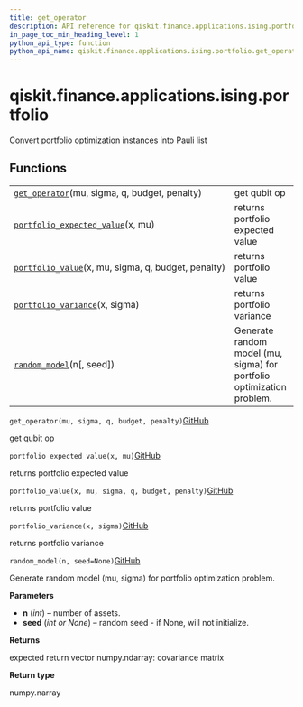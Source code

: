 ```yaml
---
title: get_operator
description: API reference for qiskit.finance.applications.ising.portfolio.get_operator
in_page_toc_min_heading_level: 1
python_api_type: function
python_api_name: qiskit.finance.applications.ising.portfolio.get_operator
---
```


<span id="qiskit-finance-applications-ising-portfolio" />

# qiskit.finance.applications.ising.portfolio

Convert portfolio optimization instances into Pauli list

## Functions

|                                                                                                                                                                                   |                                                                       |
| --------------------------------------------------------------------------------------------------------------------------------------------------------------------------------- | --------------------------------------------------------------------- |
| [`get_operator`](#qiskit.finance.applications.ising.portfolio.get_operator "qiskit.finance.applications.ising.portfolio.get_operator")(mu, sigma, q, budget, penalty)             | get qubit op                                                          |
| [`portfolio_expected_value`](#qiskit.finance.applications.ising.portfolio.portfolio_expected_value "qiskit.finance.applications.ising.portfolio.portfolio_expected_value")(x, mu) | returns portfolio expected value                                      |
| [`portfolio_value`](#qiskit.finance.applications.ising.portfolio.portfolio_value "qiskit.finance.applications.ising.portfolio.portfolio_value")(x, mu, sigma, q, budget, penalty) | returns portfolio value                                               |
| [`portfolio_variance`](#qiskit.finance.applications.ising.portfolio.portfolio_variance "qiskit.finance.applications.ising.portfolio.portfolio_variance")(x, sigma)                | returns portfolio variance                                            |
| [`random_model`](#qiskit.finance.applications.ising.portfolio.random_model "qiskit.finance.applications.ising.portfolio.random_model")(n\[, seed])                                | Generate random model (mu, sigma) for portfolio optimization problem. |

<span id="qiskit.finance.applications.ising.portfolio.get_operator" />

`get_operator(mu, sigma, q, budget, penalty)`[GitHub](https://github.com/qiskit-community/qiskit-aqua/tree/stable/0.9/qiskit/finance/applications/ising/portfolio.py "view source code")

get qubit op

<span id="qiskit.finance.applications.ising.portfolio.portfolio_expected_value" />

`portfolio_expected_value(x, mu)`[GitHub](https://github.com/qiskit-community/qiskit-aqua/tree/stable/0.9/qiskit/finance/applications/ising/portfolio.py "view source code")

returns portfolio expected value

<span id="qiskit.finance.applications.ising.portfolio.portfolio_value" />

`portfolio_value(x, mu, sigma, q, budget, penalty)`[GitHub](https://github.com/qiskit-community/qiskit-aqua/tree/stable/0.9/qiskit/finance/applications/ising/portfolio.py "view source code")

returns portfolio value

<span id="qiskit.finance.applications.ising.portfolio.portfolio_variance" />

`portfolio_variance(x, sigma)`[GitHub](https://github.com/qiskit-community/qiskit-aqua/tree/stable/0.9/qiskit/finance/applications/ising/portfolio.py "view source code")

returns portfolio variance

<span id="qiskit.finance.applications.ising.portfolio.random_model" />

`random_model(n, seed=None)`[GitHub](https://github.com/qiskit-community/qiskit-aqua/tree/stable/0.9/qiskit/finance/applications/ising/portfolio.py "view source code")

Generate random model (mu, sigma) for portfolio optimization problem.

**Parameters**

*   **n** (*int*) – number of assets.
*   **seed** (*int or None*) – random seed - if None, will not initialize.

**Returns**

expected return vector numpy.ndarray: covariance matrix

**Return type**

numpy.narray

